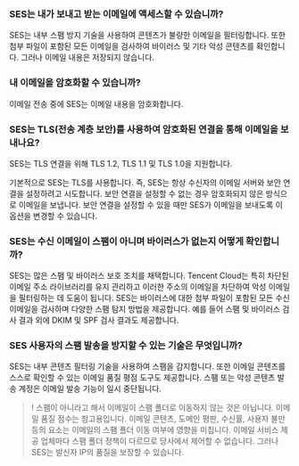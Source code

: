 [](id:que1) 
### SES는 내가 보내고 받는 이메일에 액세스할 수 있습니까? 

SES는 내부 스팸 방지 기술을 사용하여 콘텐츠가 불량한 이메일을 필터링합니다. 또한 첨부 파일이 포함된 모든 이메일을 검사하여 바이러스 및 기타 악성 콘텐츠를 확인합니다. 그러나 이메일 내용은 저장되지 않습니다.

[](id:que2) 
### 내 이메일을 암호화할 수 있습니까?
이메일 전송 중에 SES는 이메일 내용을 암호화합니다.

[](id:que3) 
### SES는 TLS(전송 계층 보안)를 사용하여 암호화된 연결을 통해 이메일을 보내나요?
SES는 TLS 연결을 위해 TLS 1.2, TLS 1.1 및 TLS 1.0을 지원합니다.

기본적으로 SES는 TLS를 사용합니다. 즉, SES는 항상 수신자의 이메일 서버와 보안 연결을 설정하려고 시도합니다. 보안 연결을 설정할 수 없는 경우 암호화되지 않은 방식으로 이메일을 보냅니다. 보안 연결을 설정할 수 있을 때만 SES가 이메일을 보내도록 이 옵션을 변경할 수 있습니다.

[](id:que4) 
### SES는 수신 이메일이 스팸이 아니며 바이러스가 없는지 어떻게 확인합니까?
SES는 많은 스팸 및 바이러스 보호 조치를 채택합니다. Tencent Cloud는 특히 차단된 이메일 주소 라이브러리를 유지 관리하고 이러한 주소의 이메일을 차단하여 악성 이메일을 필터링하는 데 도움이 됩니다. SES는 바이러스에 대한 첨부 파일이 포함된 모든 수신 이메일을 검사하며 다양한 스팸 탐지 방법을 제공합니다. 예를 들어 스팸 및 바이러스 검사 결과 외에 DKIM 및 SPF 검사 결과도 제공합니다.

[](id:que5) 
### SES 사용자의 스팸 발송을 방지할 수 있는 기술은 무엇입니까? 

SES는 내부 콘텐츠 필터링 기술을 사용하여 스팸을 감지합니다. 또한 이메일 콘텐츠를 스스로 확인할 수 있는 이메일 품질 평점 도구도 제공합니다. 스팸 또는 악성 콘텐츠 발송 계정은 이메일 발송 기능이 일시 중단됩니다.
>! 스팸이 아니라고 해서 이메일이 스팸 폴더로 이동하지 않는 것은 아닙니다. 이메일 품질 점수는 참고용입니다. 이메일 콘텐츠, 도메인 평판, 수신률, 사용자 불만 등의 요소는 이메일의 스팸 폴더 이동 여부에 영향을 미칩니다. 이메일 서비스 제공 업체마다 스팸 폴더 정책이 다르므로 당사에서 제어할 수 없습니다. 그러나 SES는 발신자 IP의 품질을 보장할 수 있습니다.


